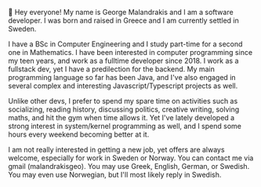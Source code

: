 👋 Hey everyone! My name is George Malandrakis and I am a software developer. I was born and raised in Greece and I am currently settled in Sweden. 

  I have a BSc in Computer Engineering and I study part-time for a second one in Mathematics. I have been interested in computer 
programming since my teen years, and work as a fulltime developer since 2018. I work as a fullstack dev, yet I have a predilection for the backend. My main programming language so far has been Java, and I've also engaged in several complex and interesting Javascript/Typescript projects as well.

  Unlike other devs, I prefer to spend my spare time on activities such as socializing, reading history, discussing politics, creative writing, solving maths, and hit the gym when time allows it. Yet I've lately developed a strong interest in system/kernel programming as well, and I spend some hours every weekend becoming better at it.

  I am not really interested in getting a new job, yet offers are always welcome, especially for work in Sweden or Norway. You can contact me via gmail (malandrakisgeo). You may use Greek, English, German, or Swedish. You may even use Norwegian, but I'll most likely reply in Swedish. 



<!---
malandrakisgeo/malandrakisgeo is a ✨ special ✨ repository because its `README.md` (this file) appears on your GitHub profile.
You can click the Preview link to take a look at your changes.
--->
